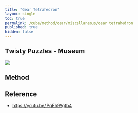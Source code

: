 ```yaml
---
title: "Gear Tetrahedron"
layout: single
toc: true
permalink: /cube/method/gear/miscellaneous/gear_tetrahedron
published: true
hidden: false
---
```


<head>
  <base target="_blank">
</head>



## Twisty Puzzles - Museum

<a href="https://twistypuzzles.com/app/museum/museum_showitem.php?pkey=3466">
  <img src="https://twistypuzzles.com/museum/large/03466-01.jpg">
</a>



## Method



## Reference

- <https://youtu.be/iPqEh9Vgtb4>
